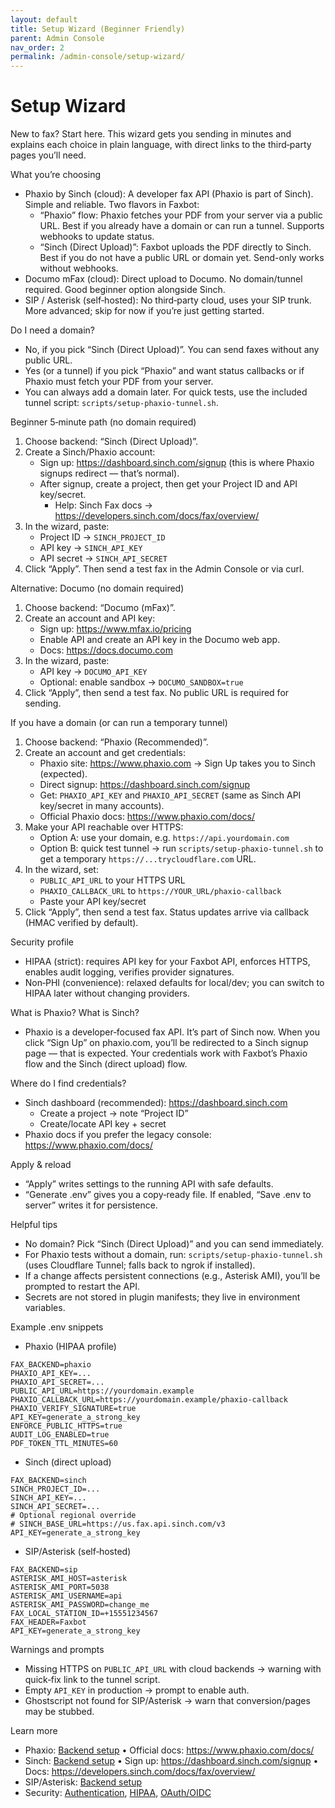 ```yaml
---
layout: default
title: Setup Wizard (Beginner Friendly)
parent: Admin Console
nav_order: 2
permalink: /admin-console/setup-wizard/
---
```


# Setup Wizard

New to fax? Start here. This wizard gets you sending in minutes and explains each choice in plain language, with direct links to the third‑party pages you’ll need.

What you’re choosing
- Phaxio by Sinch (cloud): A developer fax API (Phaxio is part of Sinch). Simple and reliable. Two flavors in Faxbot:
  - “Phaxio” flow: Phaxio fetches your PDF from your server via a public URL. Best if you already have a domain or can run a tunnel. Supports webhooks to update status.
  - “Sinch (Direct Upload)”: Faxbot uploads the PDF directly to Sinch. Best if you do not have a public URL or domain yet. Send-only works without webhooks.
- Documo mFax (cloud): Direct upload to Documo. No domain/tunnel required. Good beginner option alongside Sinch.
- SIP / Asterisk (self‑hosted): No third‑party cloud, uses your SIP trunk. More advanced; skip for now if you’re just getting started.

Do I need a domain?
- No, if you pick “Sinch (Direct Upload)”. You can send faxes without any public URL.
- Yes (or a tunnel) if you pick “Phaxio” and want status callbacks or if Phaxio must fetch your PDF from your server.
- You can always add a domain later. For quick tests, use the included tunnel script: `scripts/setup-phaxio-tunnel.sh`.

Beginner 5‑minute path (no domain required)
1) Choose backend: “Sinch (Direct Upload)”.
2) Create a Sinch/Phaxio account:
   - Sign up: <https://dashboard.sinch.com/signup> (this is where Phaxio signups redirect — that’s normal).
   - After signup, create a project, then get your Project ID and API key/secret.
     - Help: Sinch Fax docs → <https://developers.sinch.com/docs/fax/overview/>
3) In the wizard, paste:
   - Project ID → `SINCH_PROJECT_ID`
   - API key → `SINCH_API_KEY`
   - API secret → `SINCH_API_SECRET`
4) Click “Apply”. Then send a test fax in the Admin Console or via curl.

Alternative: Documo (no domain required)
1) Choose backend: “Documo (mFax)”.
2) Create an account and API key:
   - Sign up: <https://www.mfax.io/pricing>
   - Enable API and create an API key in the Documo web app.
   - Docs: <https://docs.documo.com>
3) In the wizard, paste:
   - API key → `DOCUMO_API_KEY`
   - Optional: enable sandbox → `DOCUMO_SANDBOX=true`
4) Click “Apply”, then send a test fax. No public URL is required for sending.


If you have a domain (or can run a temporary tunnel)
1) Choose backend: “Phaxio (Recommended)”.
2) Create an account and get credentials:
   - Phaxio site: <https://www.phaxio.com> → Sign Up takes you to Sinch (expected).
   - Direct signup: <https://dashboard.sinch.com/signup>
   - Get: `PHAXIO_API_KEY` and `PHAXIO_API_SECRET` (same as Sinch API key/secret in many accounts).
   - Official Phaxio docs: <https://www.phaxio.com/docs/>
3) Make your API reachable over HTTPS:
   - Option A: use your domain, e.g. `https://api.yourdomain.com`
   - Option B: quick test tunnel → run `scripts/setup-phaxio-tunnel.sh` to get a temporary `https://...trycloudflare.com` URL.
4) In the wizard, set:
   - `PUBLIC_API_URL` to your HTTPS URL
   - `PHAXIO_CALLBACK_URL` to `https://YOUR_URL/phaxio-callback`
   - Paste your API key/secret
5) Click “Apply”, then send a test fax. Status updates arrive via callback (HMAC verified by default).

Security profile
- HIPAA (strict): requires API key for your Faxbot API, enforces HTTPS, enables audit logging, verifies provider signatures.
- Non‑PHI (convenience): relaxed defaults for local/dev; you can switch to HIPAA later without changing providers.

What is Phaxio? What is Sinch?
- Phaxio is a developer‑focused fax API. It’s part of Sinch now. When you click “Sign Up” on phaxio.com, you’ll be redirected to a Sinch signup page — that is expected. Your credentials work with Faxbot’s Phaxio flow and the Sinch (direct upload) flow.

Where do I find credentials?
- Sinch dashboard (recommended): <https://dashboard.sinch.com>
  - Create a project → note “Project ID”
  - Create/locate API key + secret
- Phaxio docs if you prefer the legacy console: <https://www.phaxio.com/docs/>

Apply & reload
- “Apply” writes settings to the running API with safe defaults.
- “Generate .env” gives you a copy‑ready file. If enabled, “Save .env to server” writes it for persistence.

Helpful tips
- No domain? Pick “Sinch (Direct Upload)” and you can send immediately.
- For Phaxio tests without a domain, run: `scripts/setup-phaxio-tunnel.sh` (uses Cloudflare Tunnel; falls back to ngrok if installed).
- If a change affects persistent connections (e.g., Asterisk AMI), you’ll be prompted to restart the API.
- Secrets are not stored in plugin manifests; they live in environment variables.

Example .env snippets
- Phaxio (HIPAA profile)
```
FAX_BACKEND=phaxio
PHAXIO_API_KEY=... 
PHAXIO_API_SECRET=...
PUBLIC_API_URL=https://yourdomain.example
PHAXIO_CALLBACK_URL=https://yourdomain.example/phaxio-callback
PHAXIO_VERIFY_SIGNATURE=true
API_KEY=generate_a_strong_key
ENFORCE_PUBLIC_HTTPS=true
AUDIT_LOG_ENABLED=true
PDF_TOKEN_TTL_MINUTES=60
```
- Sinch (direct upload)
```
FAX_BACKEND=sinch
SINCH_PROJECT_ID=...
SINCH_API_KEY=...
SINCH_API_SECRET=...
# Optional regional override
# SINCH_BASE_URL=https://us.fax.api.sinch.com/v3
API_KEY=generate_a_strong_key
```
- SIP/Asterisk (self‑hosted)
```
FAX_BACKEND=sip
ASTERISK_AMI_HOST=asterisk
ASTERISK_AMI_PORT=5038
ASTERISK_AMI_USERNAME=api
ASTERISK_AMI_PASSWORD=change_me
FAX_LOCAL_STATION_ID=+15551234567
FAX_HEADER=Faxbot
API_KEY=generate_a_strong_key
```

Warnings and prompts
- Missing HTTPS on `PUBLIC_API_URL` with cloud backends → warning with quick‑fix link to the tunnel script.
- Empty `API_KEY` in production → prompt to enable auth.
- Ghostscript not found for SIP/Asterisk → warn that conversion/pages may be stubbed.

Learn more
- Phaxio: [Backend setup](/backends/phaxio-setup.html) • Official docs: https://www.phaxio.com/docs/
- Sinch: [Backend setup](/backends/sinch-setup.html) • Sign up: https://dashboard.sinch.com/signup • Docs: https://developers.sinch.com/docs/fax/overview/
- SIP/Asterisk: [Backend setup](/backends/sip-setup.html)
- Security: [Authentication](/security/authentication/), [HIPAA](/security/hipaa-requirements.html), [OAuth/OIDC](/security/oauth-setup.html)

